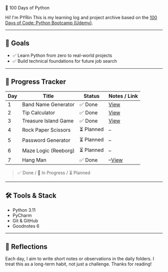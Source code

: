 🐍 100 Days of Python

Hi! I'm PYRin This is my learning log and project archive based on the [100 Days of Code: Python Bootcamp (Udemy)](https://www.udemy.com/course/100-days-of-code/).

---

## 🎯 Goals

* ✅ Learn Python from zero to real-world projects
* ✅ Build technical foundations for future job search

---

## 📅 Progress Tracker

| Day | Title                | Status         | Notes / Link              |
| --- | -------------------- | -------------- | ------------------------- |
| 1   | Band Name Generator  | ✅ Done         | [View](./day01)          |
| 2   | Tip Calculator       | ✅ Done         | [View](./day02)          | 
| 3   | Treasure Island Game | ✅ Done         | [View](./day04)          |
| 4   | Rock Paper Scissors  | ⏳ Planned      | –                        |
| 5   | Password Generator   | ⏳ Planned      | –                        |
| 6   | Maze Logic (Reeborg) | ⏳ Planned      | –                        |
| 7   | Hang Man             | ✅ Done         | –[View](./day07) |       |
> ✅ Done / 🚧 In Progress / ⏳ Planned

---

## 🛠️ Tools & Stack
* Python 3.11
* PyCharm
* Git & GitHub
* Goodnotes 6 

---

## 🧠 Reflections

Each day, I aim to write short notes or observations in the daily folders.
I treat this as a long-term habit, not just a challenge. Thanks for reading!
